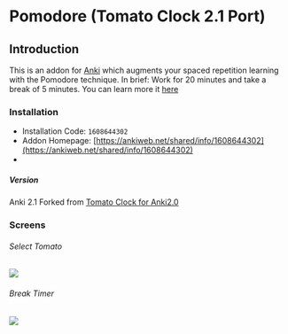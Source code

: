 # Pomodore (Tomato Clock 2.1 Port)
## Introduction
This is an addon for [Anki](https://apps.ankiweb.net/) which augments your
spaced repetition learning with the Pomodore technique. In brief: Work for 20
minutes and take a break of 5 minutes.
You can learn more it [here](https://en.wikipedia.org/wiki/Pomodoro_Technique)

### Installation
- Installation Code: `1608644302`
- Addon Homepage: [https://ankiweb.net/shared/info/1608644302](https://ankiweb.net/shared/info/1608644302)
-
##### Version
Anki 2.1
Forked from [Tomato Clock for Anki2.0](https://ankiweb.net/shared/info/1608644302)
### Screens
###### Select Tomato
![](https://raw.githubusercontent.com/Aliuakbar/Pomodore/master/TomatoClock/screens/menu.png)
###### Break Timer
![](https://raw.githubusercontent.com/Aliuakbar/Pomodore/master/TomatoClock/screens/image.png)
